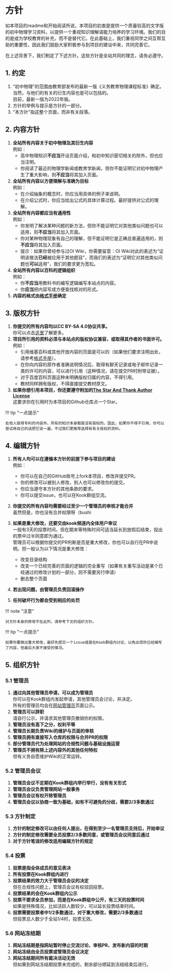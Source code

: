 # 方针

如本项目的readme和开始阅读所说，本项目的初衷是提供一个质量较高的文字版的初中物理学习资料，以提供一个重视知识理解语能力培养的学习环境。我们的目的是成为学校教育的补充，而不是替代它。在此基础上，我们重视同学之间互帮互助的重要性，因此我们鼓励大家积极参与到项目的建设中来，共同完善它。

在上述背景下，我们制定了下述方针。这些方针是全站共同的理念，请务必遵守。

## 1. 约定

1. “初中物理”的范围由教育部发布的最新一版《义务教育物理课程标准》确定。当然，与他们的有关的衍生内容也是可以包括的。   
   目前，最新一版为2022年版。
2. 方针的举例与提示是方针的一部分。
3. “本方针”指这整个页面，而非有关段落。

## 2. 内容方针

1. **全站所有内容关于初中物理及其衍生内容**  
  例如：
    - 高中物理知识**不应当**开设页面介绍，和初中知识密切相关的除外，但也应当注明。
    - 你阅读了最近的物理学新闻或教育学新闻，但你不能证明它对初中物理产生了重大影响，则**不应当**将其加入页面。
2. **全站所有内容以方便理解与准确为目标**  
   例如：
    - 在介绍抽象的概念时，你应当用具体的例子来说明。
    - 在介绍公式时，你应当给出公式的具体计算过程。最好提供对公式的理解。
3. **全站所有内容都应当有通用性**  
   例如：
    - 你发明了解决某种问题的新方法，但你不能证明它对其他类似问题也可以适用，则**不应当**将其加入页面。
    - 你对某种物理现象有自己的理解，但不能证明它是正确且普遍适用的，则**不应当**将其加入页面。
    - 提示：如果你曾经参与过OI Wiki，你需要留意：OI Wiki对此的表述为“证明该做法**已经**被应用于其他题目”，而我们的表述为“证明它对其他类似问题也**可以**适用”，我们的要求更为宽松。
4. **全站所有内容以百科的逻辑组织**  
   例如：
    - 你**不应当**用教科书的编写逻辑编写本站点的内容。
    - 你**应当**把内容写成方便查找核对的形式。
5. **内容的格式由[格式手册](format.md)确定**

## 3. 版权方针

1. **你提交的所有内容均以CC BY-SA 4.0协议共享。**  
   你可以点击[这里](https://creativecommons.org/licenses/by-sa/4.0/deed.zh)了解更多。
2. **项目所引用的资料必须与本站点的版权协议兼容，或取得其作者的书面许可。**  
   例如：
    - 引用维基百科或其他开放内容的页面是可以的（如果他们要求注明出处，请参考[格式手册](format.md)）。
    - 在你向内容的原作者准确说明情况后，取得有聊天记录或电子邮件记录一类的许可的内容，可以进行引用（这种情况，请在提交PR时附带证据）。
    - 对于百度百科页面这种未明确版权归属的内容，不得引用。
    - 教材同样拥有版权，不得直接提交教材原文。
3. **如果你想引用本项目，你还要遵守附加的[The Star And Thank Author License](https://github.com/zTrix/sata-license)**  
   这要求你在引用时为本项目的Github仓库点一个Star。

!!! tip "一点提示"

    处他人取得专利的内容外，所有的知识本身都是没有版权的。因此，如果你不得不引用，你可以尝试用自己的话把它说一遍。不过我们更推荐选择有有关授权的资料。  

## 4. 编辑方针

1. **所有人均可以在遵循本方针的前提下参与项目的建设**  
   例如：
    - 你可以在自己的GitHub账号上fork本项目，修改并提交PR。
    - 你的修改可以被别人修改，别人也可以修改你的提交。
    - 你应当遵守本方针的其他条款的要求。
    - 你可以提交issue，也可以在Kook群组交流。
2. **你提交的所有内容均需要经过至少一个管理员的审核才能合并**  
   虽然但是，你也没有合并权限呀（bushi
3. **如果是重大修改，还要交由kook频道内全体用户审议**  
   一般有3天的投票时间，但在期末等特殊时间可适当延长到放假后结束，投出的票中过半同意即为通过。  
   管理员可以根据你提交的PR判断是否是重大修改，你也可以自行在PR中说明。但一般认为以下情况是重大修改：

    - 改变目录结构
    - 改变一个已经完善的页面的逻辑的完全重写（如果有关重写活动是某个已经通过的修改计划的一部分，则不需要另行申请）
    - 删去整个页面
  
4. **若出现问题，由管理员负责回滚操作**
5. **任何破坏行为都会受到相应的处罚**

!!! note "注意"

    对方针本身的修改不在此列，请参考下文的组织方针。
  
!!! tip "一点提示"

    如果你要做出重大修改，最好先提交一个issue或是在Kook群组内讨论，以免出现你已经编写了内容，但最后大家不接受的情况。

## 5. 组织方针

### 5.1 管理员

1. **通过向其他管理员申请，可以成为管理员**  
   你可以在Kook群组内发起申请，其他管理员会讨论，并决定。  
   所有的管理员均会在[网站管理员](administrator.md)页面公示。
2. **管理员可以辞职**  
   请自行公示，并请求其他管理员撤销你的权限。
3. **管理员没有高下之分，权利平等**  
4. **管理员长期负责Wiki的维护与页面的审核**
5. **管理员拥有直接写入仓库的权限与合并PR的权限**
6. **部分管理员代为处理网站的合规性问题与基础设施运营**
7. **管理员不拥有除上述内容外的其他任何特权**  
   但有义务自愿维护Wiki的正常运转。

### 5.2 管理员会议

1. **管理员会议不定期在Kook群组内举行举行，没有有关形式**
2. **管理员会议负责管理网站一般事务**
3. **管理员会议有权开除管理员**
4. **管理员会议以协商一致为基础，如有不可避免的分歧，需要2/3多数通过**

### 5.3 方针制定

1. **方针的制定修改可以由任何人提出，在得到至少一名管理员支持后，开始审议**
2. **方针的制定修改需要全员投票2/3多数同意，或管理员会议同意后通过**  
3. **对于方针笔误的修改适用编辑方针的规定**

### 5.4 投票

1. **投票是指全体成员的意见表决**  
2. **所有投票在Kook群组内进行**
3. **投票结果的效力大于管理员会议的决定**  
   但在合规性问题上，管理员会议有权驳回投票。
4. **投票结果的会在Kook群组内公示**
5. **投票不要求全员参加，而是在Kook群组中公开，有三天的投票时间**  
   如果是特殊情况，比如活跃人数较少，可以延长投票结束时间。
6. **投票需要投票者中1/2多数通过，对于重大修改，需要2/3多数通过**  
   但投票总人数少于全站1/4时，投票无效。

### 5.6 网站冻结期

1. **网站冻结期是指网站暂时停止交流讨论、审核PR、发布新内容的时期**
2. **网站冻结由全员投票或管理员会议决定**
3. **网站冻结期间所有裁决活动无效**  
   但如果到网站冻结期投票未完成的，剩余部分顺延到冻结结束后进行。
